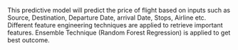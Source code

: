 This predictive model will predict the price of flight based on inputs such as Source, Destination, Departure Date, arrival Date, Stops, Airline etc. Different feature engineering techniques are applied to retrieve important features. Ensemble Technique (Random Forest Regression) is applied to get best outcome.
